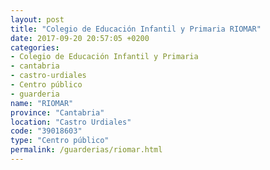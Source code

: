 ```yaml
---
layout: post
title: "Colegio de Educación Infantil y Primaria RIOMAR"
date: 2017-09-20 20:57:05 +0200
categories:
- Colegio de Educación Infantil y Primaria
- cantabria
- castro-urdiales
- Centro público
- guarderia
name: "RIOMAR"
province: "Cantabria"
location: "Castro Urdiales"
code: "39018603"
type: "Centro público"
permalink: /guarderias/riomar.html
---
```

